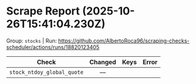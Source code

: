 # Scrape Report (2025-10-26T15:41:04.230Z)

Group: `stocks`  |  Run: https://github.com/AlbertoRoca96/scraping-checks-scheduler/actions/runs/18820123405

| Check | Changed | Keys | Error |
|---|:---:|:--|:--|
| `stock_ntdoy_global_quote` | — |  |  |
